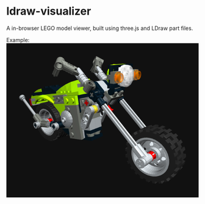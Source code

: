 # ldraw-visualizer
A in-browser LEGO model viewer, built using three.js and LDraw part files.

Example:
<img src="motorcycle.png" />
